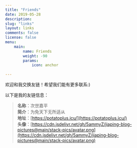 ```yaml
---
title: "Friends"
date: 2019-05-28
description: 
slug: "links"
layout: links
comments: false
license: false
menu: 
    main:
        name: Friends
        weight: -90
        params:
            icon: anchor
        
---
```

<style>
.article-header {
    display: none;
  }
.article-footer {
	display: none;
  }

</style>

欢迎和我交换友链！希望我们能有更多联系:)

以下是我的友链信息：

 <!-- 这个标题默认隐藏了标题与页尾，推荐用以下格式来交换友情链接。

友链头像放在`/assets/link-img`，友链数据放在`/data/links.json`

link.json格式为：

```
[
    {
        "title": "小球飞鱼",
        "website": "https://mantyke.icu/",
        "image": "mantyke.png",
     "description": "我们会一起遇见鲸鱼吗？"
    },
	{
        "title": "友情链接2",
        "website": "",
        "image": "",
     "description": ""
    }
]
``` -->

> **名称**：次世嘉平  
> **简介**：为免天下无所适从  
> **地址**：[https://potatoplus.icu/](https://potatoplus.icu/)  
> **头像**：[https://cdn.jsdelivr.net/gh/5ammyZ/jiaping-blog-pictures@main/stack-pics/avatar.png](https://cdn.jsdelivr.net/gh/5ammyZ/jiaping-blog-pictures@main/stack-pics/avatar.png)
